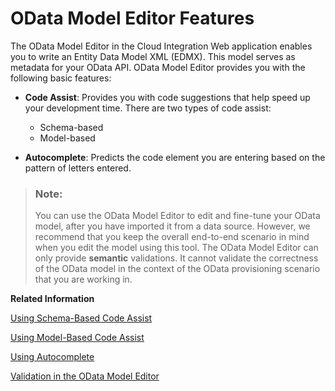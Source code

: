 <!-- loio7d298e201489413dbb903f1f4ae922da -->

# OData Model Editor Features

The OData Model Editor in the Cloud Integration Web application enables you to write an Entity Data Model XML \(EDMX\). This model serves as metadata for your OData API. OData Model Editor provides you with the following basic features:

-   **Code Assist**: Provides you with code suggestions that help speed up your development time. There are two types of code assist:

    -   Schema-based
    -   Model-based

-   **Autocomplete**: Predicts the code element you are entering based on the pattern of letters entered.


> ### Note:  
> You can use the OData Model Editor to edit and fine-tune your OData model, after you have imported it from a data source. However, we recommend that you keep the overall end-to-end scenario in mind when you edit the model using this tool. The OData Model Editor can only provide **semantic** validations. It cannot validate the correctness of the OData model in the context of the OData provisioning scenario that you are working in.

**Related Information**  


[Using Schema-Based Code Assist](using-schema-based-code-assist-bd77a90.md "")

[Using Model-Based Code Assist](using-model-based-code-assist-c4cec66.md "")

[Using Autocomplete](using-autocomplete-25858a4.md "")

[Validation in the OData Model Editor](validation-in-the-odata-model-editor-cb36c97.md "")

